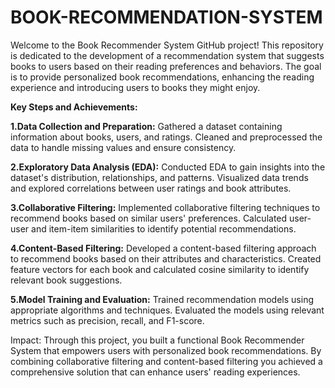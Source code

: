 # BOOK-RECOMMENDATION-SYSTEM
Welcome to the Book Recommender System GitHub project! This repository is dedicated to the development of a recommendation system that suggests books to users based on their reading preferences and behaviors. The goal is to provide personalized book recommendations, enhancing the reading experience and introducing users to books they might enjoy.

**Key Steps and Achievements:**

**1.Data Collection and Preparation:**
Gathered a dataset containing information about books, users, and ratings.
Cleaned and preprocessed the data to handle missing values and ensure consistency.

**2.Exploratory Data Analysis (EDA):**
Conducted EDA to gain insights into the dataset's distribution, relationships, and patterns.
Visualized data trends and explored correlations between user ratings and book attributes.

**3.Collaborative Filtering:**
Implemented collaborative filtering techniques to recommend books based on similar users' preferences.
Calculated user-user and item-item similarities to identify potential recommendations.

**4.Content-Based Filtering:**
Developed a content-based filtering approach to recommend books based on their attributes and characteristics.
Created feature vectors for each book and calculated cosine similarity to identify relevant book suggestions.

**5.Model Training and Evaluation:**
Trained recommendation models using appropriate algorithms and techniques.
Evaluated the models using relevant metrics such as precision, recall, and F1-score.

Impact: Through this project, you built a functional Book Recommender System that empowers users with personalized book recommendations. By combining collaborative filtering and content-based filtering you achieved a comprehensive solution that can enhance users' reading experiences.
